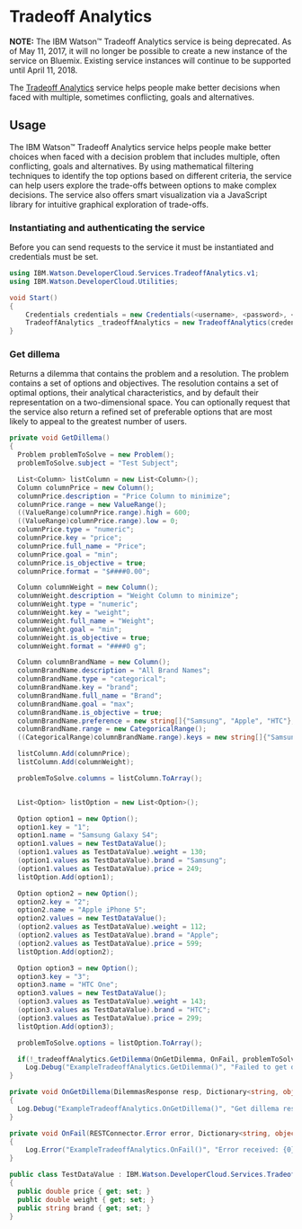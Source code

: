 # Tradeoff Analytics

**NOTE:** The IBM Watson™ Tradeoff Analytics service is being deprecated. As of May 11, 2017, it will no longer be possible to create a new instance of the service on Bluemix. Existing service instances will continue to be supported until April 11, 2018.

The [Tradeoff Analytics][tradeoff_analytics] service helps people make better decisions when faced with multiple, sometimes conflicting, goals and alternatives.

## Usage
The IBM Watson™ Tradeoff Analytics service helps people make better choices when faced with a decision problem that includes multiple, often conflicting, goals and alternatives. By using mathematical filtering techniques to identify the top options based on different criteria, the service can help users explore the trade-offs between options to make complex decisions. The service also offers smart visualization via a JavaScript library for intuitive graphical exploration of trade-offs.

### Instantiating and authenticating the service
Before you can send requests to the service it must be instantiated and credentials must be set.
```cs
using IBM.Watson.DeveloperCloud.Services.TradeoffAnalytics.v1;
using IBM.Watson.DeveloperCloud.Utilities;

void Start()
{
    Credentials credentials = new Credentials(<username>, <password>, <url>);
    TradeoffAnalytics _tradeoffAnalytics = new TradeoffAnalytics(credentials);
}
```

### Get dillema
Returns a dilemma that contains the problem and a resolution. The problem contains a set of options and objectives. The resolution contains a set of optimal options, their analytical characteristics, and by default their representation on a two-dimensional space. You can optionally request that the service also return a refined set of preferable options that are most likely to appeal to the greatest number of users.
```cs
private void GetDillema()
{
  Problem problemToSolve = new Problem();
  problemToSolve.subject = "Test Subject";

  List<Column> listColumn = new List<Column>();
  Column columnPrice = new Column();
  columnPrice.description = "Price Column to minimize";
  columnPrice.range = new ValueRange();
  ((ValueRange)columnPrice.range).high = 600;
  ((ValueRange)columnPrice.range).low = 0;
  columnPrice.type = "numeric";
  columnPrice.key = "price";
  columnPrice.full_name = "Price";
  columnPrice.goal = "min";
  columnPrice.is_objective = true;
  columnPrice.format = "$####0.00";

  Column columnWeight = new Column();
  columnWeight.description = "Weight Column to minimize";
  columnWeight.type = "numeric";
  columnWeight.key = "weight";
  columnWeight.full_name = "Weight";
  columnWeight.goal = "min";
  columnWeight.is_objective = true;
  columnWeight.format = "####0 g";

  Column columnBrandName = new Column();
  columnBrandName.description = "All Brand Names";
  columnBrandName.type = "categorical";
  columnBrandName.key = "brand";
  columnBrandName.full_name = "Brand";
  columnBrandName.goal = "max";
  columnBrandName.is_objective = true;
  columnBrandName.preference = new string[]{"Samsung", "Apple", "HTC"};
  columnBrandName.range = new CategoricalRange();
  ((CategoricalRange)columnBrandName.range).keys = new string[]{"Samsung", "Apple", "HTC"};

  listColumn.Add(columnPrice);
  listColumn.Add(columnWeight);

  problemToSolve.columns = listColumn.ToArray();


  List<Option> listOption = new List<Option>();

  Option option1 = new Option();
  option1.key = "1";
  option1.name = "Samsung Galaxy S4";
  option1.values = new TestDataValue();
  (option1.values as TestDataValue).weight = 130;
  (option1.values as TestDataValue).brand = "Samsung";
  (option1.values as TestDataValue).price = 249;
  listOption.Add(option1);

  Option option2 = new Option();
  option2.key = "2";
  option2.name = "Apple iPhone 5";
  option2.values = new TestDataValue();
  (option2.values as TestDataValue).weight = 112;
  (option2.values as TestDataValue).brand = "Apple";
  (option2.values as TestDataValue).price = 599;
  listOption.Add(option2);

  Option option3 = new Option();
  option3.key = "3";
  option3.name = "HTC One";
  option3.values = new TestDataValue();
  (option3.values as TestDataValue).weight = 143;
  (option3.values as TestDataValue).brand = "HTC";
  (option3.values as TestDataValue).price = 299;
  listOption.Add(option3);

  problemToSolve.options = listOption.ToArray();

  if(!_tradeoffAnalytics.GetDilemma(OnGetDilemma, OnFail, problemToSolve, false))
    Log.Debug("ExampleTradeoffAnalytics.GetDilemma()", "Failed to get dillema!");
}

private void OnGetDillema(DilemmasResponse resp, Dictionary<string, object> customData)
{
  Log.Debug("ExampleTradeoffAnalytics.OnGetDillema()", "Get dillema result: {0}", customData["json"].ToString());
}

private void OnFail(RESTConnector.Error error, Dictionary<string, object> customData)
{
    Log.Error("ExampleTradeoffAnalytics.OnFail()", "Error received: {0}", error.ToString());
}

public class TestDataValue : IBM.Watson.DeveloperCloud.Services.TradeoffAnalytics.v1.ApplicationDataValue
{
  public double price { get; set; }
  public double weight { get; set; }
  public string brand { get; set; }
}
```

[tradeoff_analytics]: https://console.bluemix.net/docs/services/tradeoff-analytics/index.html
